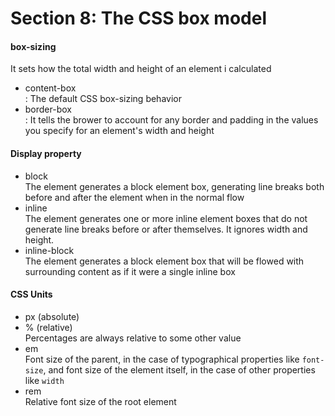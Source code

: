 # Section 8: The CSS box model

#### box-sizing
It sets how the total width and height of an element i calculated
- content-box
<br>: The default CSS box-sizing behavior
- border-box
<br>: It tells the brower to account for any border and padding in the values you specify for an element's width and height

#### Display property
- block
<br>The element generates a block element box, generating line breaks both before and after the element when in the normal flow
- inline
<br>The element generates one or more inline element boxes that do not generate line breaks before or after themselves. It ignores width and height.
- inline-block 
<br>The element generates a block element box that will be flowed with surrounding content as if it were a single inline box

#### CSS Units
- px (absolute)
- % (relative)
<br>Percentages are always relative to some other value
- em
<br>Font size of the parent, in the case of typographical properties like `font-size`, and font size of the element itself, in the case of other properties like `width`
- rem
<br>Relative font size of the root element
